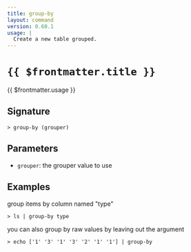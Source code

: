 ```yaml
---
title: group-by
layout: command
version: 0.60.1
usage: |
  Create a new table grouped.
---
```


# `{{ $frontmatter.title }}`

<div style='white-space: pre-wrap;'>{{ $frontmatter.usage }}</div>

## Signature

`> group-by (grouper)`

## Parameters

- `grouper`: the grouper value to use

## Examples

group items by column named "type"

```shell
> ls | group-by type
```

you can also group by raw values by leaving out the argument

```shell
> echo ['1' '3' '1' '3' '2' '1' '1'] | group-by
```
